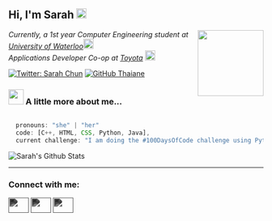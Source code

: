 <h2> Hi, I'm Sarah <img src="https://emojipedia-us.s3.dualstack.us-west-1.amazonaws.com/thumbs/240/apple/271/sparkling-heart_1f496.png" width="20"></h2>
<img align='right' src="https://emojipedia-us.s3.dualstack.us-west-1.amazonaws.com/thumbs/240/apple/271/woman-technologist-light-skin-tone_1f469-1f3fb-200d-1f4bb.png" width="130">
<p><em>Currently, a 1st year Computer Engineering student at <a href="https://uwaterloo.ca/engineering/">University of Waterloo</a><img src="https://emojipedia-us.s3.dualstack.us-west-1.amazonaws.com/thumbs/240/apple/271/nerd-face_1f913.png" width="20"></br>Applications Developer Co-op at <a href="https://www.toyota.ca">Toyota</a> <img src="https://emojipedia-us.s3.dualstack.us-west-1.amazonaws.com/thumbs/240/apple/271/racing-car_1f3ce-fe0f.png" width="20">
</em></p>

[![Twitter: Sarah Chun](https://img.shields.io/twitter/follow/sarahchun02?style=social)](https://twitter.com/sarahchun02)
[![GitHub Thaiane](https://img.shields.io/github/followers/sarahschun?label=follow&style=social)](https://github.com/sarahschun)


### <img src="https://emojipedia-us.s3.dualstack.us-west-1.amazonaws.com/thumbs/240/apple/271/mushroom_1f344.png" width="30"> A little more about me...  

```javascript

  pronouns: "she" | "her"
  code: [C++, HTML, CSS, Python, Java],
  current challenge: "I am doing the #100DaysOfCode challenge using Python"

```
 <img src="https://github-readme-stats.vercel.app/api?username=sarahschun&show_icons=true" alt="Sarah's Github Stats"></img>
 
---

<h3 align="left">Connect with me:</h3>
<p align="left">
<a href="https://github.com/sarahschun" target="blank"><img src="https://cdn.jsdelivr.net/npm/simple-icons@v4/icons/github.svg" height="30" width="40" style="filter: invert(88%) sepia(10%) saturate(0%) hue-rotate(229deg) brightness(107%) contrast(101%)" /></a>
<a href="https://open.spotify.com/user/1gkbf7z1t1lxnujp9x5nkmfy4?si=SgHoq90oT6qXlOs8vYFTng" target="blank"><img src="https://cdn.jsdelivr.net/npm/simple-icons@v4/icons/spotify.svg" height="30" width="40" style="filter: invert(88%) sepia(10%) saturate(0%) hue-rotate(229deg) brightness(107%) contrast(101%)" /></a>
<a href="https://www.linkedin.com/in/sarah-chun02/" target="blank"><img src="https://simpleicon.com/wp-content/uploads/linkedin.png" height="30" width="40" style="filter: invert(88%) sepia(10%) saturate(0%) hue-rotate(229deg) brightness(107%) contrast(101%)" /></a>
</p>
